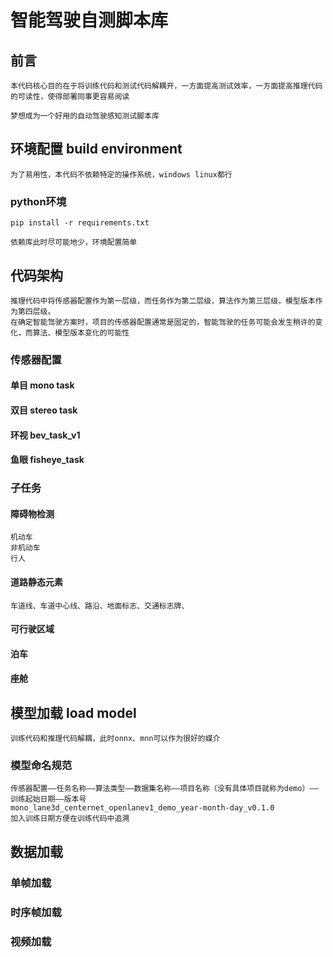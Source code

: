 # 智能驾驶自测脚本库

## 前言

    本代码核心目的在于将训练代码和测试代码解耦开，一方面提高测试效率，一方面提高推理代码的可读性，使得部署同事更容易阅读

    梦想成为一个好用的自动驾驶感知测试脚本库

## 环境配置 build environment

    为了易用性，本代码不依赖特定的操作系统，windows linux都行

### python环境

```commandline
pip install -r requirements.txt
``` 
    依赖库此时尽可能地少，环境配置简单

## 代码架构

    推理代码中将传感器配置作为第一层级，而任务作为第二层级，算法作为第三层级，模型版本作为第四层级。
    在确定智能驾驶方案时，项目的传感器配置通常是固定的，智能驾驶的任务可能会发生稍许的变化，而算法、模型版本变化的可能性

### 传感器配置

#### 单目 mono task

#### 双目 stereo task

#### 环视 bev_task_v1

#### 鱼眼 fisheye_task

### 子任务

#### 障碍物检测
    机动车
    非机动车
    行人

#### 道路静态元素
    车道线、车道中心线、路沿、地面标志、交通标志牌、

#### 可行驶区域

#### 泊车

#### 座舱


## 模型加载 load model

    训练代码和推理代码解耦，此时onnx、mnn可以作为很好的媒介

### 模型命名规范

    传感器配置——任务名称——算法类型——数据集名称——项目名称（没有具体项目就称为demo）——训练起始日期——版本号
    mono_lane3d_centernet_openlanev1_demo_year-month-day_v0.1.0
    加入训练日期方便在训练代码中追溯

### 

## 数据加载

### 单帧加载

### 时序帧加载

### 视频加载





